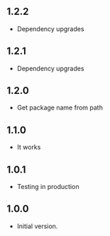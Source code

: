 ## 1.2.2

- Dependency upgrades

## 1.2.1

- Dependency upgrades

## 1.2.0

- Get package name from path

## 1.1.0

- It works

## 1.0.1

- Testing in production

## 1.0.0

- Initial version.
